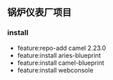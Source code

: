 ## 锅炉仪表厂项目
### install 
* feature:repo-add camel 2.23.0
* feature:install aries-blueprint
* feature:install camel-blueprint
* feature:install webconsole